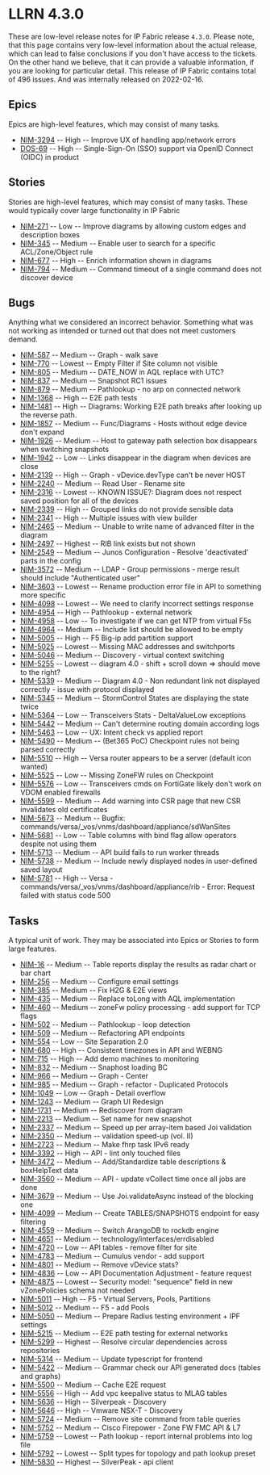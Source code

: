 # LLRN 4.3.0

These are low-level release notes for IP Fabric release `4.3.0`. Please note, that this page contains very low-level information about the actual release, which can lead to false conclusions if you don't have access to the tickets. On the other hand we believe, that it can provide a valuable information, if you are looking for particular detail. This release of IP Fabric contains total of 496 issues. And was internally released on 2022-02-16.

## Epics

Epics are high-level features, which may consist of many tasks.

- [NIM-3294](https://ipfabric.atlassian.net/browse/NIM-3294) -- High -- Improve UX of handling app/network errors
- [DOS-69](https://ipfabric.atlassian.net/browse/DOS-69) -- High -- Single-Sign-On (SSO) support via OpenID Connect (OIDC) in product

## Stories

Stories are high-level features, which may consist of many tasks. These would typically cover large functionality in IP Fabric

- [NIM-271](https://ipfabric.atlassian.net/browse/NIM-271) -- Low -- Improve diagrams by allowing custom edges and description boxes
- [NIM-345](https://ipfabric.atlassian.net/browse/NIM-345) -- Medium -- Enable user to search for a specific ACL/Zone/Object rule
- [NIM-677](https://ipfabric.atlassian.net/browse/NIM-677) -- High -- Enrich information shown in diagrams
- [NIM-794](https://ipfabric.atlassian.net/browse/NIM-794) -- Medium -- Command timeout of a single command does not discover device

## Bugs

Anything what we considered an incorrect behavior. Something what was not working as intended or turned out that does not meet customers demand.

- [NIM-587](https://ipfabric.atlassian.net/browse/NIM-587) -- Medium -- Graph - walk save
- [NIM-770](https://ipfabric.atlassian.net/browse/NIM-770) -- Lowest -- Empty Filter if Site column not visible
- [NIM-805](https://ipfabric.atlassian.net/browse/NIM-805) -- Medium -- DATE_NOW in AQL replace with UTC?
- [NIM-837](https://ipfabric.atlassian.net/browse/NIM-837) -- Medium -- Snapshot RC1 issues
- [NIM-879](https://ipfabric.atlassian.net/browse/NIM-879) -- Medium -- Pathlookup - no arp on connected network
- [NIM-1368](https://ipfabric.atlassian.net/browse/NIM-1368) -- High -- E2E path tests
- [NIM-1481](https://ipfabric.atlassian.net/browse/NIM-1481) -- High -- Diagrams: Working E2E path breaks after looking up the reverse path.
- [NIM-1857](https://ipfabric.atlassian.net/browse/NIM-1857) -- Medium -- Func/Diagrams - Hosts without edge device don't expand
- [NIM-1926](https://ipfabric.atlassian.net/browse/NIM-1926) -- Medium -- Host to gateway path selection box disappears when switching snapshots
- [NIM-1942](https://ipfabric.atlassian.net/browse/NIM-1942) -- Low -- Links disappear in the diagram when devices are close
- [NIM-2139](https://ipfabric.atlassian.net/browse/NIM-2139) -- High -- Graph - vDevice.devType can't be never HOST
- [NIM-2240](https://ipfabric.atlassian.net/browse/NIM-2240) -- Medium -- Read User - Rename site
- [NIM-2316](https://ipfabric.atlassian.net/browse/NIM-2316) -- Lowest -- KNOWN ISSUE?: Diagram does not respect saved position for all of the devices
- [NIM-2339](https://ipfabric.atlassian.net/browse/NIM-2339) -- High -- Grouped links do not provide sensible data
- [NIM-2341](https://ipfabric.atlassian.net/browse/NIM-2341) -- High -- Multiple issues with view builder
- [NIM-2465](https://ipfabric.atlassian.net/browse/NIM-2465) -- Medium -- Unable to write name of advanced filter in the diagram
- [NIM-2497](https://ipfabric.atlassian.net/browse/NIM-2497) -- Highest -- RIB link exists but not shown
- [NIM-2549](https://ipfabric.atlassian.net/browse/NIM-2549) -- Medium -- Junos Configuration - Resolve 'deactivated' parts in the config
- [NIM-3572](https://ipfabric.atlassian.net/browse/NIM-3572) -- Medium -- LDAP - Group permissions - merge result should include "Authenticated user"
- [NIM-3603](https://ipfabric.atlassian.net/browse/NIM-3603) -- Lowest -- Rename production error file in API to something more specific
- [NIM-4098](https://ipfabric.atlassian.net/browse/NIM-4098) -- Lowest -- We need to clarify incorrect settings response
- [NIM-4954](https://ipfabric.atlassian.net/browse/NIM-4954) -- High -- Pathlookup - external network
- [NIM-4958](https://ipfabric.atlassian.net/browse/NIM-4958) -- Low -- To investigate if we can get NTP from virtual F5s
- [NIM-4964](https://ipfabric.atlassian.net/browse/NIM-4964) -- Medium -- Include list should be allowed to be empty
- [NIM-5005](https://ipfabric.atlassian.net/browse/NIM-5005) -- High -- F5 Big-ip add partition support
- [NIM-5025](https://ipfabric.atlassian.net/browse/NIM-5025) -- Lowest -- Missing MAC addresses and switchports
- [NIM-5046](https://ipfabric.atlassian.net/browse/NIM-5046) -- Medium -- Discovery - virtual context switching
- [NIM-5255](https://ipfabric.atlassian.net/browse/NIM-5255) -- Lowest -- diagram 4.0 - shift + scroll down => should move to the right?
- [NIM-5339](https://ipfabric.atlassian.net/browse/NIM-5339) -- Medium -- Diagram 4.0 - Non redundant link not displayed correctly - issue with protocol displayed
- [NIM-5345](https://ipfabric.atlassian.net/browse/NIM-5345) -- Medium -- StormControl States are displaying the state twice
- [NIM-5364](https://ipfabric.atlassian.net/browse/NIM-5364) -- Low -- Transceivers Stats - DeltaValueLow exceptions
- [NIM-5442](https://ipfabric.atlassian.net/browse/NIM-5442) -- Medium -- Can't determine routing domain according logs
- [NIM-5463](https://ipfabric.atlassian.net/browse/NIM-5463) -- Low -- UX: Intent check vs applied report
- [NIM-5490](https://ipfabric.atlassian.net/browse/NIM-5490) -- Medium -- (Bet365 PoC) Checkpoint rules not being parsed correctly
- [NIM-5510](https://ipfabric.atlassian.net/browse/NIM-5510) -- High -- Versa router appears to be a server (default icon wanted)
- [NIM-5525](https://ipfabric.atlassian.net/browse/NIM-5525) -- Low -- Missing ZoneFW rules on Checkpoint
- [NIM-5576](https://ipfabric.atlassian.net/browse/NIM-5576) -- Low -- Transceivers cmds on FortiGate likely don't work on VDOM enabled firewalls
- [NIM-5599](https://ipfabric.atlassian.net/browse/NIM-5599) -- Medium -- Add warning into CSR page that new CSR invalidates old certificates
- [NIM-5673](https://ipfabric.atlassian.net/browse/NIM-5673) -- Medium -- Bugfix: commands/versa/_vos/vnms/dashboard/appliance/sdWanSites
- [NIM-5681](https://ipfabric.atlassian.net/browse/NIM-5681) -- Low -- Table columns with bind flag allow operators despite not using them
- [NIM-5713](https://ipfabric.atlassian.net/browse/NIM-5713) -- Medium -- API build fails to run worker threads
- [NIM-5738](https://ipfabric.atlassian.net/browse/NIM-5738) -- Medium -- Include newly displayed nodes in user-defined saved layout
- [NIM-5781](https://ipfabric.atlassian.net/browse/NIM-5781) -- High -- Versa - commands/versa/_vos/vnms/dashboard/appliance/rib - Error: Request failed with status code 500

## Tasks

A typical unit of work. They may be associated into Epics or Stories to form large features.

- [NIM-16](https://ipfabric.atlassian.net/browse/NIM-16) -- Medium -- Table reports display the results as radar chart or bar chart
- [NIM-256](https://ipfabric.atlassian.net/browse/NIM-256) -- Medium -- Configure email settings
- [NIM-385](https://ipfabric.atlassian.net/browse/NIM-385) -- Medium -- Fix H2G & E2E views
- [NIM-435](https://ipfabric.atlassian.net/browse/NIM-435) -- Medium -- Replace toLong with AQL implementation
- [NIM-460](https://ipfabric.atlassian.net/browse/NIM-460) -- Medium -- zoneFw policy processing - add support for TCP flags
- [NIM-502](https://ipfabric.atlassian.net/browse/NIM-502) -- Medium -- Pathlookup - loop detection
- [NIM-509](https://ipfabric.atlassian.net/browse/NIM-509) -- Medium -- Refactoring API endpoints
- [NIM-554](https://ipfabric.atlassian.net/browse/NIM-554) -- Low -- Site Separation 2.0
- [NIM-680](https://ipfabric.atlassian.net/browse/NIM-680) -- High -- Consistent timezones in API and WEBNG
- [NIM-715](https://ipfabric.atlassian.net/browse/NIM-715) -- High -- Add demo machines to monitoring
- [NIM-832](https://ipfabric.atlassian.net/browse/NIM-832) -- Medium -- Snaphost loading BC
- [NIM-966](https://ipfabric.atlassian.net/browse/NIM-966) -- Medium -- Graph - Center
- [NIM-985](https://ipfabric.atlassian.net/browse/NIM-985) -- Medium -- Graph - refactor - Duplicated Protocols
- [NIM-1049](https://ipfabric.atlassian.net/browse/NIM-1049) -- Low -- Graph - Detail overflow
- [NIM-1243](https://ipfabric.atlassian.net/browse/NIM-1243) -- Medium -- Graph UI Redesign
- [NIM-1731](https://ipfabric.atlassian.net/browse/NIM-1731) -- Medium -- Rediscover from diagram
- [NIM-2213](https://ipfabric.atlassian.net/browse/NIM-2213) -- Medium -- Set name for new snapshot
- [NIM-2337](https://ipfabric.atlassian.net/browse/NIM-2337) -- Medium -- Speed up per array-item based Joi validation
- [NIM-2350](https://ipfabric.atlassian.net/browse/NIM-2350) -- Medium -- validation speed-up (vol. II)
- [NIM-2723](https://ipfabric.atlassian.net/browse/NIM-2723) -- Medium -- Make fhrp task IPv6 ready
- [NIM-3392](https://ipfabric.atlassian.net/browse/NIM-3392) -- High -- API - lint only touched files
- [NIM-3472](https://ipfabric.atlassian.net/browse/NIM-3472) -- Medium -- Add/Standardize table descriptions & boxHelpText data
- [NIM-3560](https://ipfabric.atlassian.net/browse/NIM-3560) -- Medium -- API - update vCollect time once all jobs are done
- [NIM-3679](https://ipfabric.atlassian.net/browse/NIM-3679) -- Medium -- Use Joi.validateAsync instead of the blocking one
- [NIM-4099](https://ipfabric.atlassian.net/browse/NIM-4099) -- Medium -- Create TABLES/SNAPSHOTS endpoint for easy filtering
- [NIM-4559](https://ipfabric.atlassian.net/browse/NIM-4559) -- Medium -- Switch ArangoDB to rockdb engine
- [NIM-4651](https://ipfabric.atlassian.net/browse/NIM-4651) -- Medium -- technology/interfaces/errdisabled
- [NIM-4720](https://ipfabric.atlassian.net/browse/NIM-4720) -- Low -- API tables - remove filter for site
- [NIM-4783](https://ipfabric.atlassian.net/browse/NIM-4783) -- Medium -- Cumulus vendor - add support
- [NIM-4801](https://ipfabric.atlassian.net/browse/NIM-4801) -- Medium -- Remove vDevice stats?
- [NIM-4836](https://ipfabric.atlassian.net/browse/NIM-4836) -- Low -- API Documentation Adjustment - feature request
- [NIM-4875](https://ipfabric.atlassian.net/browse/NIM-4875) -- Lowest -- Security model: "sequence" field in new vZonePolicies schema not needed
- [NIM-5011](https://ipfabric.atlassian.net/browse/NIM-5011) -- High -- F5 - Virtual Servers, Pools, Partitions
- [NIM-5012](https://ipfabric.atlassian.net/browse/NIM-5012) -- Medium -- F5 - add Pools
- [NIM-5050](https://ipfabric.atlassian.net/browse/NIM-5050) -- Medium -- Prepare Radius testing environment + IPF settings
- [NIM-5215](https://ipfabric.atlassian.net/browse/NIM-5215) -- Medium -- E2E path testing for external networks
- [NIM-5299](https://ipfabric.atlassian.net/browse/NIM-5299) -- Highest -- Resolve circular dependencies across repositories
- [NIM-5314](https://ipfabric.atlassian.net/browse/NIM-5314) -- Medium -- Update typescript for frontend
- [NIM-5422](https://ipfabric.atlassian.net/browse/NIM-5422) -- Medium -- Grammar check our API generated docs (tables and graphs)
- [NIM-5500](https://ipfabric.atlassian.net/browse/NIM-5500) -- Medium -- Cache E2E request
- [NIM-5556](https://ipfabric.atlassian.net/browse/NIM-5556) -- High -- Add vpc keepalive status to MLAG tables
- [NIM-5636](https://ipfabric.atlassian.net/browse/NIM-5636) -- High -- Silverpeak - Discovery
- [NIM-5646](https://ipfabric.atlassian.net/browse/NIM-5646) -- High -- Vmware NSX-T - Discovery
- [NIM-5724](https://ipfabric.atlassian.net/browse/NIM-5724) -- Medium -- Remove site command from table queries
- [NIM-5752](https://ipfabric.atlassian.net/browse/NIM-5752) -- Medium -- Cisco Firepower - Zone FW FMC API & L7
- [NIM-5759](https://ipfabric.atlassian.net/browse/NIM-5759) -- Lowest -- Path lookup - report internal problems into log file
- [NIM-5792](https://ipfabric.atlassian.net/browse/NIM-5792) -- Lowest -- Split types for topology and path lookup preset
- [NIM-5830](https://ipfabric.atlassian.net/browse/NIM-5830) -- Highest -- SilverPeak - api client
